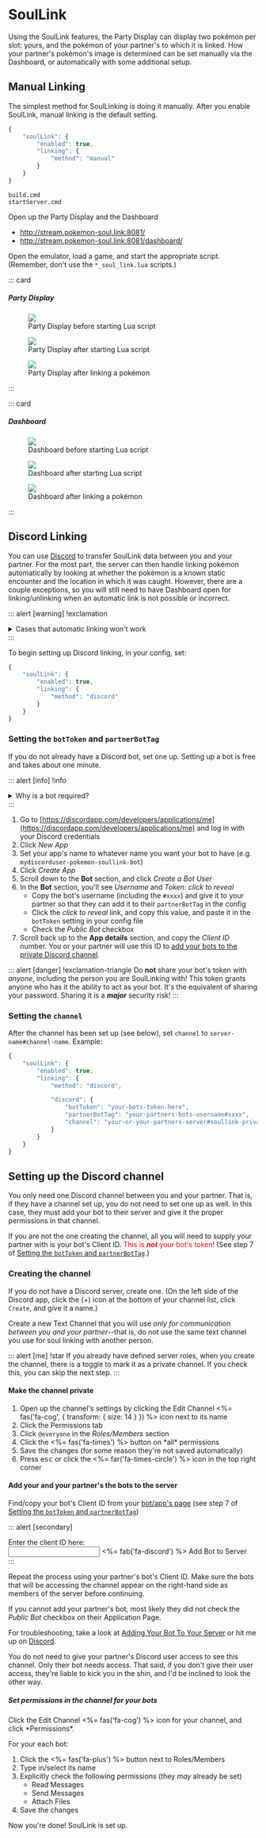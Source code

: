 SoulLink
========

Using the SoulLink features, the Party Display can display two pokémon per slot: yours, and the pokémon of your partner's to which it is linked.  How your partner's pokémon's image is determined can be set manually via the Dashboard, or automatically with some additional setup.

Manual Linking
--------------

The simplest method for SoulLinking is doing it manually.  After you enable SoulLink, manual linking is the default setting.

```js
{
    "soulLink": {
        "enabled": true,
        "linking": {
            "method": "manual"
        }
    }
}
```

```dos
build.cmd
startServer.cmd
```

Open up the Party Display and the Dashboard
*   <a href="http://stream.pokemon-soul.link:8081/" target="_blank">http://stream.pokemon-soul.link:8081/</a>
*   <a href="http://stream.pokemon-soul.link:8081/dashboard/" target="_blank">http://stream.pokemon-soul.link:8081/dashboard/</a>

Open the emulator, load a game, and start the appropriate script.  (Remember, don't use the `*_soul_link.lua` scripts.)

::: card
##### Party Display #####

<div class="img-modal-container">
<figure class="img-modal">
<img src="../static/img/soullink-party-display0.png" class="img-thumbnail" />
<figcaption>Party Display before starting Lua script</figcaption>
</figure>
<figure class="img-modal">
<img src="../static/img/soullink-party-display1.png" class="img-thumbnail" />
<figcaption>Party Display after starting Lua script</figcaption>
</figure>
<figure class="img-modal">
<img src="../static/img/soullink-party-display2.png" class="img-thumbnail" />
<figcaption>Party Display after linking a pokémon</figcaption>
</figure>
</div>
:::

::: card
##### Dashboard #####

<div class="img-modal-container">
<figure class="img-modal">
<img src="../static/img/dashboard-display0.png" class="img-thumbnail" />
<figcaption>Dashboard before starting Lua script</figcaption>
</figure>
<figure class="img-modal">
<img src="../static/img/dashboard-display1.png" class="img-thumbnail" />
<figcaption>Dashboard after starting Lua script</figcaption>
</figure>
<figure class="img-modal">
<img src="../static/img/dashboard-display2.png" class="img-thumbnail" />
<figcaption>Dashboard after linking a pokémon</figcaption>
</figure>
</div>
:::

Discord Linking
---------------

You can use [Discord](https://discordapp.com/) to transfer SoulLink data between you and your partner.  For the most part, the server can then handle linking pokémon automatically by looking at whether the pokémon is a known static encounter and the location in which it was caught.  However, there are a couple exceptions, so you will still need to have Dashboard open for linking/unlinking when an automatic link is not possible or incorrect.

::: alert [warning] !exclamation
<details><summary>Cases that automatic linking won't work</summary>

1.  **SoulLink to the Void**: There's no way to detect whether the pokémon your partner could have caught in an area was not caught.  Assuming you caught yours, you'll then need to mark it as *linked to the void*.
2.  **Static egg encounters**: The script may have troubles detecting if a gifted egg (such as the Mysterious Egg in HeartGold/SoulSilver) is a static encounter, especially if you are running a randomized ROM.
3.  **Multiple static encounters in one area**: They're uncommon but some areas do have more than one static encounter.  For example, HeartGold/SoulSilver has 8 Voltorb and 3 Electrode in Team Rocket HQ.
4.  **Static encounters that aren't detected as such**: Detecting a static encounter in the first place can be hit-and-miss.  As there are so many static encounters (and not enough time on my hands), I haven't been able to test that 
5.  **Shiny pokémon**: When the server resets, it loses data about your pokémon.  It only keeps track of the pokémon's IDs and relies on the Lua script to fill in the details.  Since shiny pokémon are linked in the order in which they're caught, there's no way to know which shiny pokémon should be linked with which of your partner's.  This, of course, assumes that you each will catch a shiny pokémon in the first place.  HAHAHAHAHAHA.

</details>
:::

To begin setting up Discord linking, in your config, set:
```js
{
    "soulLink": {
        "enabled": true,
        "linking": {
            "method": "discord"
        }
    }
}
```

### Setting the `botToken` and `partnerBotTag` ###

If you do not already have a Discord bot, set one up.  Setting up a bot is free and takes about one minute.

::: alert [info] !info
<details><summary>Why is a bot required?</summary>

The reason a bot is required rather than just using your Discord user is due to Discord's usage policy.  Bots are allowed to send messages at a higher volume than regular users, and are expected to use the service atypically.  Discord specifically states that if they [catch you using a program that runs on your user account](https://discordapp.com/developers/docs/topics/oauth2#bot-vs-user-accounts), they will:

1.  Put a small-ish bounty on your head
2.  Name a disease after you
3.  Tell your dog he's a bad boy
4.  Terminate your Discord account
5.  Nominate your mother for a Tony Award and then vote against her

*At least* one of those is true.
</details>
:::

1.  Go to [https://discordapp.com/developers/applications/me](https://discordapp.com/developers/applications/me) and log in with your Discord credentials
2.  Click *New App*
3.  Set your app's name to whatever name you want your bot to have (e.g. `mydiscorduser-pokemon-soullink-bot`)
4.  Click *Create App*
5.  Scroll down to the **Bot** section, and click *Create a Bot User*
6.  In the **Bot** section, you'll see *Username* and *Token: click to reveal*
    -   Copy the bot's username (including the `#xxxx`) and give it to your partner so that they can add it to their `partnerBotTag` in the config
    -   Click the *click to reveal* link, and copy this value, and paste it in the `botToken` setting in your config file
    -   Check the *Public Bot* checkbox
7.  Scroll back up to the **App details** section, and copy the *Client ID* number.  You or your partner will use this ID to [add your bots to the private Discord channel](#add-your-and-your-partners-the-bots-to-the-server).

::: alert [danger] !exclamation-triangle
Do **not** share your bot's token with *anyone*, including the person you are SoulLinking with!  This token grants anyone who has it the ability to act as your bot.  It's the equivalent of sharing your password.  Sharing it is a ***major*** security risk!
:::

### Setting the `channel` ###

After the channel has been set up (see below), set `channel` to `server-name#channel-name`.  Example:
```js
{
    "soulLink": {
        "enabled": true,
        "linking": {
            "method": "discord",

            "discord": {
                "botToken": "your-bots-token-here",
                "partnerBotTag": "your-partners-bots-username#xxxx",
                "channel": "your-or-your-partners-server#soullink-private-channel",
            }
        }
    }
}
```

Setting up the Discord channel
------------------------------

You only need one Discord channel between you and your partner.  That is, if they have a channel set up, you do not need to set one up as well.  In this case, they must add your bot to their server and give it the proper permissions in that channel.

If you are not the one creating the channel, all you will need to supply your partner with is your bot's Client ID.  <span style="color:red">This is _**not**_ your bot's token!</span>  (See step 7 of [Setting the `botToken` and `partnerBotTag`](#setting-the-bottoken-and-partnerbottag).)

### Creating the channel ###

If you do not have a Discord server, create one.  (On the left side of the Discord app, click the (+) icon at the bottom of your channel list, click `Create`, and give it a name.)

Create a new Text Channel that you will use *only for communication between you and your partner*--that is, do not use the same text channel you use for soul linking with another person.  

::: alert [me] !star
If you already have defined server roles, when you create the channel, there is a toggle to mark it as a private channel.  If you check this, you can skip the next step.
:::

#### Make the channel private ####

1.  <div>Open up the channel's settings by clicking the Edit Channel <%= fas('fa-cog', { transform: { size: 14 } }) %> icon next to its name</div>
2.  Click the Permissions tab
3.  Click `@everyone` in the *Roles/Members* section
4.  <div>Click the <%= fas('fa-times') %> button on *all* permissions</div>
5.  Save the changes (for some reason they're not saved automatically)
6.  <div>Press <kbd>esc</kbd> or click the <%= far('fa-times-circle') %> icon in the top right corner</div>

#### Add your and your partner's the bots to the server ####

Find/copy your bot's Client ID from your [bot/app's page](https://discordapp.com/developers/applications/me) (see step 7 of [Setting the `botToken` and `partnerBotTag`](#setting-the-bottoken-and-partnerbottag))

::: alert [secondary]
<div class="d-flex flex-column flex-xl-row align-items-xl-center">
<div class="d-block text-nowrap">Enter the client ID here:</div>
<input class="mx-xl-2 my-2 my-xl-0" id="app-client-id" />
<a class="d-inline-block btn btn-discord bg-discord text-light disabled" target="add_bot" id="client-id-a">
<%= fab('fa-discord') %>
Add Bot to Server
</a>
</div>
<script type="text/javascript">
$(() => {
    $('#app-client-id').on('keydown keyup change', function () {
        let val = $(this).val();
        if (val) {
            $('#client-id-a').attr('href', `https://discordapp.com/oauth2/authorize?scope=bot&permissions=35840&client_id=${val}`).removeClass('disabled');
        } else {
            $('#client-id-a').removeAttr('href').addClass('disabled');
        }
    });
});
</script>
:::

Repeat the process using your partner's bot's Client ID.  Make sure the bots that will be accessing the channel appear on the right-hand side as members of the server before continuing.

If you cannot add your partner's bot, most likely they did not check the *Public Bot* checkbox on their Application Page.

For troubleshooting, take a look at [Adding Your Bot To Your Server](https://github.com/jagrosh/MusicBot/wiki/Adding-Your-Bot-To-Your-Server) or hit me up on [Discord](http://discord.pokemon-soul.link).

You do not need to give your partner's Discord user access to see this channel.  Only their bot needs access.  That said, if you don't give their user access, they're liable to kick you in the shin, and I'd be inclined to look the other way.

##### Set permissions in the channel for your bots #####

<p>Click the Edit Channel ️<%= fas('fa-cog') %> icon for your channel, and click *Permissions*.</p>

For your each bot:

1.  <div>Click the <%= fas('fa-plus') %> button next to Roles/Members</div>
2.  Type in/select its name
3.  Explicitly check the following permissions (they *may* already be set)
    *   Read Messages
    *   Send Messages
    *   Attach Files
4.  Save the changes

Now you're done!  SoulLink is set up.